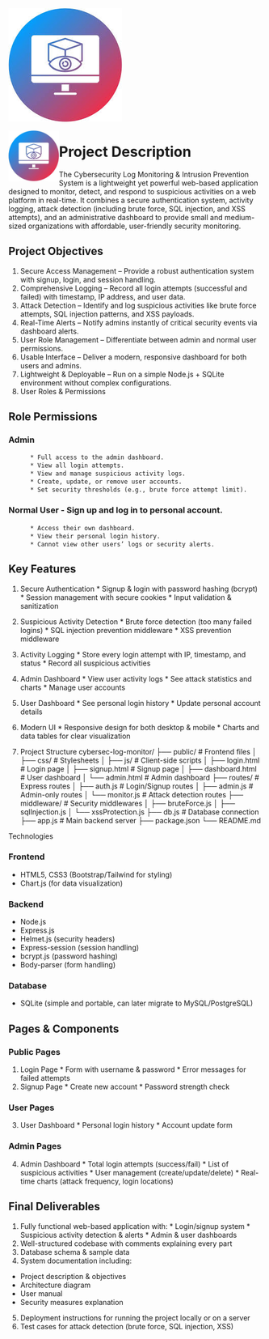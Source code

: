 ![image_aLt](https://github.com/Beniyam-B/Cybersecurity-Log-Monitoring-Intrusion-Prevention-System-/blob/b45e18722aca380461e6fedfcbac1d0e8c9e38f9/photo_5816815917580012191_m.jpg)

<img align="left" width="100" height="100" src="https://github.com/Beniyam-B/Cybersecurity-Log-Monitoring-Intrusion-Prevention-System-/blob/b45e18722aca380461e6fedfcbac1d0e8c9e38f9/photo_5816815917580012191_m.jpg">








# Project Description

   The Cybersecurity Log Monitoring & Intrusion Prevention System is a lightweight yet powerful web-based application designed to monitor, detect, and respond to suspicious activities on a web platform in real-time.
   It combines a secure authentication system, activity logging, attack detection (including brute force, SQL injection, and XSS attempts), and an administrative dashboard to provide small and medium-sized organizations with affordable, user-friendly security monitoring.

## Project Objectives
 1.	Secure Access Management – Provide a robust authentication system with signup, login, and session handling.
 2.	Comprehensive Logging – Record all login attempts (successful and failed) with timestamp, IP address, and user data.
 3.	Attack Detection – Identify and log suspicious activities like brute force attempts, SQL injection patterns, and XSS payloads.
 4.	Real-Time Alerts – Notify admins instantly of critical security events via dashboard alerts.
 5.	User Role Management – Differentiate between admin and normal user permissions.
 6.	Usable Interface – Deliver a modern, responsive dashboard for both users and admins.
 7.	Lightweight & Deployable – Run on a simple Node.js + SQLite environment without complex configurations.
 8.	User Roles & Permissions
## Role	Permissions
### Admin	
          * Full access to the admin dashboard.
          * View all login attempts.
          * View and manage suspicious activity logs.
          * Create, update, or remove user accounts.
          * Set security thresholds (e.g., brute force attempt limit).
### Normal User	- Sign up and log in to personal account.
          * Access their own dashboard.
          * View their personal login history.
          * Cannot view other users’ logs or security alerts.

## Key Features
  1.	Secure Authentication
     * Signup & login with password hashing (bcrypt)
     * Session management with secure cookies
     * Input validation & sanitization
  2.	Suspicious Activity Detection
     * Brute force detection (too many failed logins)
     * SQL injection prevention middleware
     *	XSS prevention middleware
  3.	Activity Logging
     * Store every login attempt with IP, timestamp, and status
     * Record all suspicious activities
  4.	Admin Dashboard
     * View user activity logs
     * See attack statistics and charts
     * Manage user accounts
  5.	User Dashboard
     * See personal login history
     * Update personal account details
  6.	Modern UI
     * Responsive design for both desktop & mobile
     * Charts and data tables for clear visualization




  7.	Project Structure
cybersec-log-monitor/
├── public/               # Frontend files
│   ├── css/               # Stylesheets
│   ├── js/                # Client-side scripts
│   ├── login.html         # Login page
│   ├── signup.html        # Signup page
│   ├── dashboard.html     # User dashboard
│   └── admin.html         # Admin dashboard
├── routes/                # Express routes
│   ├── auth.js            # Login/Signup routes
│   ├── admin.js           # Admin-only routes
│   └── monitor.js         # Attack detection routes
├── middleware/            # Security middlewares
│   ├── bruteForce.js
│   ├── sqlInjection.js
│   └── xssProtection.js
├── db.js                  # Database connection
├── app.js                 # Main backend server
├── package.json
└── README.md

  Technologies
 ### Frontend
   * HTML5, CSS3 (Bootstrap/Tailwind for styling)
   * Chart.js (for data visualization)
### Backend
  * Node.js
  * Express.js
  * Helmet.js (security headers)
  * Express-session (session handling)
  * bcrypt.js (password hashing)
  * Body-parser (form handling)
### Database
  * SQLite (simple and portable, can later migrate to MySQL/PostgreSQL)


 ## Pages & Components
 ### Public Pages
  1.	Login Page
    * Form with username & password
    * Error messages for failed attempts
  2.	Signup Page
    * Create new account
    * Password strength check
### User Pages
  3.	User Dashboard
    * Personal login history
    * Account update form
### Admin Pages
  4.	Admin Dashboard
    * Total login attempts (success/fail)
    * List of suspicious activities
    * User management (create/update/delete)
    * Real-time charts (attack frequency, login locations)
## Final Deliverables
  1.	Fully functional web-based application with:
    * Login/signup system
    * Suspicious activity detection & alerts
    * Admin & user dashboards
  2.	Well-structured codebase with comments explaining every part
  3.	Database schema & sample data
  4.	System documentation including:
   * Project description & objectives
   * Architecture diagram
   * User manual
   * Security measures explanation
  5.	Deployment instructions for running the project locally or on a server
6.	Test cases for attack detection (brute force, SQL injection, XSS)

